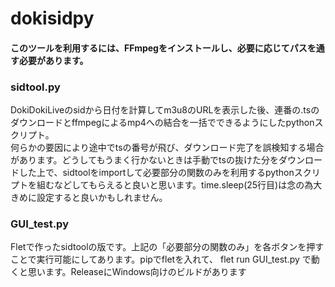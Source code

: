 # dokisidpy
#### このツールを利用するには、FFmpegをインストールし、必要に応じてパスを通す必要があります。
### sidtool.py
DokiDokiLiveのsidから日付を計算してm3u8のURLを表示した後、連番の.tsのダウンロードとffmpegによるmp4への結合を一括でできるようにしたpythonスクリプト。  
何らかの要因により途中でtsの番号が飛び、ダウンロード完了を誤検知する場合があります。どうしてもうまく行かないときは手動でtsの抜けた分をダウンロードした上で、sidtoolをimportして必要部分の関数のみを利用するpythonスクリプトを組むなどしてもらえると良いと思います。time.sleep(25行目)は念の為大きめに設定すると良いかもしれません。
### GUI_test.py
Fletで作ったsidtoolの版です。上記の「必要部分の関数のみ」を各ボタンを押すことで実行可能にしてあります。pipでfletを入れて、 flet run GUI_test.py で動くと思います。ReleaseにWindows向けのビルドがあります
